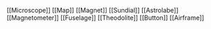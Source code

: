 [[Microscope]]
[[Map]]
[[Magnet]]
[[Sundial]]
[[Astrolabe]]
[[Magnetometer]]
[[Fuselage]]
[[Theodolite]]
[[Button]]
[[Airframe]]
